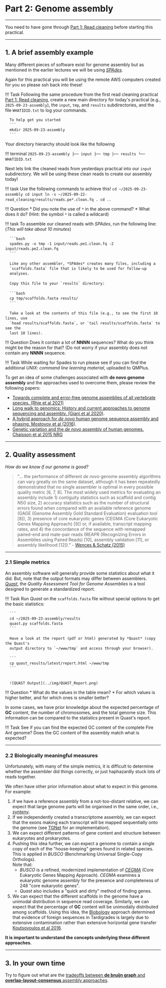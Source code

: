 
# **Part 2: Genome assembly**

-------------------------

You need to have gone through [Part 1: Read cleaning](pt-1-read-cleaning.md)
before starting this practical.

-------------------------

## **1. A brief assembly example**

Many different pieces of software exist for genome assembly but as mentioned in the earlier lectures we will be using [*SPAdes*](https://github.com/ablab/spades). 

Again for this practical you will be using the remote AWS computers created for you so please ssh back into these! 


!!! Task
      Following the same procedure from the first read cleaning practical
      [Part 1: Read cleaning](pt-1-read-cleaning.md), create a new main directory for today's practical (e.g., `2025-09-23-assembly`), the `input`, `tmp`, and `results` subdirectories, and the file `WHATIDID.txt` to log your commands. 

      To help get you started 
      ```
      mkdir 2025-09-23-assembly
      ```

Your directory hierarchy should look like the following

!!! terminal 
    ```
    2025-09-23-assembly
    ├── input
    ├── tmp
    ├── results
    └── WHATIDID.txt
    ```


Next lets link the cleaned reads from yesterdays practical into our `input` subdirectory. We will be using these clean reads to create our assembly today! 


!!! task
      Use the following commands to achieve this! 
      ```
      cd ~/2025-09-23-assembly
      cd input
      ln -s ~/2025-09-22-read_cleaning/results/reads.pe*.clean.fq .
      cd ..
      ```

!!! Question 
      * Did you note the use of `*` in the above command?
      * What does it do? (Hint: the symbol `*` is called a wildcard)

!!! task
      To assemble our cleaned reads with *SPAdes*, run the following line: 
      (_This will take about 10 minutes_)

      ```bash
      spades.py -o tmp -1 input/reads.pe1.clean.fq -2 input/reads.pe2.clean.fq
      ```

      Like any other assembler, *SPAdes* creates many files, including a 
      `scaffolds.fasta` file that is likely to be used for follow-up 
      analyses.  

      Copy this file to your `results` directory:

      ```bash
      cp tmp/scaffolds.fasta results/
      ```

      Take a look at the contents of this file (e.g., to see the first 10 lines, use 
      `head results/scaffolds.fasta`, or `tail results/scaffolds.fasta` to see the
      last 10 lines).

!!! Question
      Does it contain a lot of **NNNN** sequences? What do you think might be the reason for that? (Do not worry if your assembly does not contain any **NNNN** sequence.


!!! Task
      While waiting for Spades to run please see if you can find the additional *UNIX: command line learning material*, uploaded to QMPlus.


To get an idea of some challenges associated with **de novo genome assembly** and the approaches used to overcome them, please review the following papers:


* [Towards complete and error-free genome assemblies of all vertebrate species. (Rhie et al 2021)](https://www.nature.com/articles/s41586-021-03451-0)
* [Long walk to genomics: History and current approaches to genome sequencing and assembly. (Giani et al 2020)](https://www.sciencedirect.com/science/article/pii/S2001037019303277).
* [A hybrid approach for *de novo* human genome sequence assembly and phasing. Mostovoy et al (2016)](https://www.nature.com/articles/nmeth.3865).
* [Genetic variation and the *de novo* assembly of human genomes. Chaisson et al 2015 NRG](https://www.nature.com/articles/nrg3933)

-------------------------

## **2. Quality assessment**

*How do we know if our genome is good?*

> "... the performance of different *de novo* genome assembly algorithms can 
> vary greatly on the same dataset, although it has been repeatedly demonstrated
> that no single assembler is optimal in every possible quality metric 
> [6, 7, 8]. The most widely used metrics for evaluating an assembly include 1)
> contiguity statistics such as scaffold and contig N50 size, 2) accuracy
> statistics such as the number of structural errors found when compared with an
> available reference genome (GAGE (Genome Assembly Gold Standard Evaluation)
> evaluation tool [8]), 3) presence of core eukaryotic genes (CEGMA (Core 
> Eukaryotic Genes Mapping Approach) [9]) or, if available, transcript mapping
> rates, and 4) the concordance of the sequence with remapped paired-end and
> mate-pair reads (REAPR (Recognizing Errors in Assemblies using Paired Reads) 
> [10], assembly validation [11], or assembly likelihood [12])." -  [Wences & Schatz (2015)](http://genomebiology.biomedcentral.com/articles/10.1186/s13059-015-0764-4)

-------------

### **2.1 Simple metrics**

An assembly software will generally provide some statistics about what it did.
But, note that the output formats may differ between assemblers. 
[*Quast*](http://quast.sourceforge.net/quast),
the _Quality Assessment Tool for Genome Assemblies_ is a tool designed to
generate a standardized report.

!!! Task 
      Run *Quast* on the `scaffolds.fasta`
      file without special options to get the basic statistics:

      ```
      cd ~/2025-09-23-assembly/results
      quast.py scaffolds.fasta
      ```

      Have a look at the report (pdf or html) generated by *Quast* (copy the Quast's
      output directory to `~/www/tmp` and access through your browser).

      ```
      cp quast_results/latest/report.html ~/www/tmp
      ```


      ![QUAST Output](../img/QUAST_Report.png)

!!! Question
      * What do the values in the table mean?
      * For which values is higher better, and for which ones is smaller better?

In some cases, we have prior knowledge about the expected percentage of **GC** 
content, the number of chromosomes, and the total genome size. This information
can be compared to the statistics present in Quast's report.

!!! Task
      See if you can find the expected GC content of the complete Fire Ant genome? Does the GC content of the assembly match what is expected? 

------------------------------------------

### **2.2 Biologically meaningful measures**

Unfortunately, with many of the simple metrics, it is difficult to determine
whether the assembler did things correctly, or just haphazardly stuck lots of
reads together.

We often have other prior information about what to expect in this genome.
For example:

1. if we have a reference assembly from a not-too-distant relative, we can
    expect that large genome parts will be organised in the same order, i.e., 
    [_synteny_](https://en.wikipedia.org/wiki/Synteny).
2. If we independently created a transcriptome assembly, we can expect that
    the exons making each transcript will be mapped sequentially onto the 
    genome (see [TGNet](http://github.com/ksanao/TGNet) for an implementation).
3. We can expect different patterns of gene content and structure between
    eukaryotes and prokaryotes.
4. Pushing this idea further, we can expect a genome to contain a single copy
    of each of the "house-keeping" genes found in related species. This is 
    applied in *BUSCO* (Benchmarking Universal Single-Copy Orthologs).  
    Note that:
    * *BUSCO* is a refined, modernized implementation of [*CEGMA*](http://korflab.ucdavis.edu/Datasets/cegma/) 
      (Core Eukaryotic Genes Mapping Approach). *CEGMA* examines a eukaryotic
      genome assembly for the presence and completeness of 248 "core eukaryotic genes".
    * *Quast* also includes a "quick and dirty" method of finding genes.
5. We can expect that the different scaffolds in the genome have a unimodal
      distribution in sequence read coverage. Similarly, we can expect that the
      percentage of **GC** content will be unimodally distributed among scaffolds. Using this idea, the [Blobology](https://github.com/sujaikumar/assemblage) approach determined that evidence of foreign sequences in Tardigrades is largely due to extensive contamination rather than extensive horizontal gene transfer [Koutsovoulos et al 2016](http://www.pnas.org/content/113/18/5053).

**It is important to understand the concepts underlying these different 
approaches.**

------------------------------------------

## **3. In your own time**

Try to figure out what are the [tradeoffs between **de bruijn graph** and 
**overlap-layout-consensus** assembly approaches](https://www.nature.com/articles/nrg3367).

